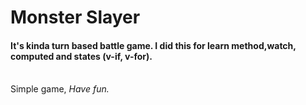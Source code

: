 # Monster Slayer
<h4>It's kinda turn based battle game. I did this for learn method,watch, computed and states (v-if, v-for). </h4></br>
Simple game, <i>Have fun.</i>

